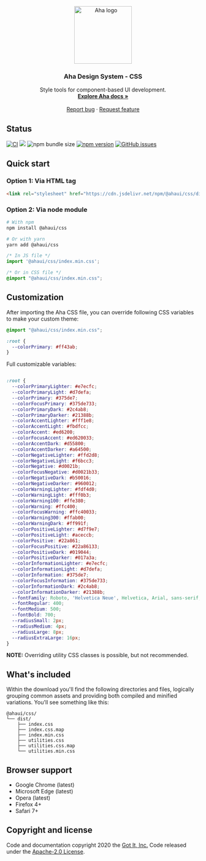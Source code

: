 <p align="center">
  <a href="https://aha.got-it.ai">
    <img src="https://raw.githubusercontent.com/gotitinc/aha-assets/master/origin/ahaui-logo-trasparent.svg" alt="Aha logo" width="150" height="150">
  </a>
</p>

<h3 align="center">Aha Design System - CSS</h3>
<p align="center">
  Style tools for component-based UI development.
  <br>
  <a href="https://aha.got-it.ai"><strong>Explore Aha docs »</strong></a>
  <br>
  <br>
  <a href="https://github.com/gotitinc/aha-css/issues/new?template=bug_report.md">Report bug</a>
  ·
  <a href="https://github.com/gotitinc/aha-css/issues/new?template=feature_request.md">Request feature</a>
</p>

## Status

[![CI](https://github.com/gotitinc/aha-css/workflows/Lint/badge.svg)](https://github.com/gotitinc/aha-css/actions)
[![](https://data.jsdelivr.com/v1/package/npm/@ahaui/css/badge)](https://www.jsdelivr.com/package/npm/@ahaui/css)
![npm bundle size](https://img.shields.io/bundlephobia/min/@ahaui/css?label=CSS)
[![npm version](https://img.shields.io/npm/v/@ahaui/css)](https://www.npmjs.com/package/@ahaui/css)
[![GitHub issues](https://img.shields.io/github/issues/gotitinc/aha-css)](https://github.com/gotitinc/aha-css/issues)

## Quick start

### Option 1: Via HTML tag
```html
<link rel="stylesheet" href="https://cdn.jsdelivr.net/npm/@ahaui/css/dist/index.min.css" />
```

### Option 2: Via node module
```sh
# With npm
npm install @ahaui/css

# Or with yarn
yarn add @ahaui/css
```

```js
/* In JS file */
import '@ahaui/css/index.min.css';
```

```css
/* Or in CSS file */
@import "@ahaui/css/index.min.css";
```

## Customization

After importing the Aha CSS file, you can override following CSS variables to make your custom theme:

```css
@import "@ahaui/css/index.min.css";

:root {
  --colorPrimary: #ff43ab;
}
```

Full customizable variables:

```css

:root {
  --colorPrimaryLighter: #e7ecfc;
  --colorPrimaryLight: #d7defa;
  --colorPrimary: #375de7;
  --colorFocusPrimary: #375de733;
  --colorPrimaryDark: #2c4ab8;
  --colorPrimaryDarker: #21388b;
  --colorAccentLighter: #fff1e8;
  --colorAccentLight: #fbdfcc;
  --colorAccent: #ed6200;
  --colorFocusAccent: #ed620033;
  --colorAccentDark: #d55800;
  --colorAccentDarker: #a64500;
  --colorNegativeLighter: #ffd2d8;
  --colorNegativeLight: #f6bcc3;
  --colorNegative: #d0021b;
  --colorFocusNegative: #d0021b33;
  --colorNegativeDark: #b50016;
  --colorNegativeDarker: #960012;
  --colorWarningLighter: #fdf4d0;
  --colorWarningLight: #fff0b3;
  --colorWarning100: #ffe380;
  --colorWarning: #ffc400;
  --colorFocusWarning: #ffc40033;
  --colorWarning300: #ffab00;
  --colorWarningDark: #ff991f;
  --colorPositiveLighter: #d7f9e7;
  --colorPositiveLight: #aceccb;
  --colorPositive: #22a861;
  --colorFocusPositive: #22a86133;
  --colorPositiveDark: #019044;
  --colorPositiveDarker: #017a3a;
  --colorInformationLighter: #e7ecfc;
  --colorInformationLight: #d7defa;
  --colorInformation: #375de7;
  --colorFocusInformation: #375de733;
  --colorInformationDark: #2c4ab8;
  --colorInformationDarker: #21388b;
  --fontFamily: Roboto, 'Helvetica Neue', Helvetica, Arial, sans-serif;
  --fontRegular: 400;
  --fontMedium: 500;
  --fontBold: 700;
  --radiusSmall: 2px;
  --radiusMedium: 4px;
  --radiusLarge: 8px;
  --radiusExtraLarge: 16px;
}
```

**NOTE:** Overriding utility CSS classes is possible, but not recommended.

## What's included

Within the download you'll find the following directories and files, logically grouping common assets and providing both compiled and minified variations. You'll see something like this:

```text
@ahaui/css/
└── dist/
    ├── index.css
    ├── index.css.map
    ├── index.min.css
    ├── utilities.css
    ├── utilities.css.map
    └── utilities.min.css
```

## Browser support

* Google Chrome (latest)
* Microsoft Edge (latest)
* Opera (latest)
* Firefox 4+
* Safari 7+

## Copyright and license

Code and documentation copyright 2020 the [Got It, Inc.](https://www.got-it.ai) Code released under the [Apache-2.0 License](https://github.com/gotitinc/aha-css/blob/master/LICENSE).
